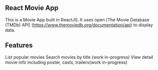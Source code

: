 ## React Movie App
This is a Movie App built in ReactJS. It uses open [The Movie Database (TMDb) API] (https://www.themoviedb.org/documentation/api) to display data.

## Features
List popular movies
Search movies by title (work in-progress)
View detail movie info including poster, casts, trailers(work in-progress)
